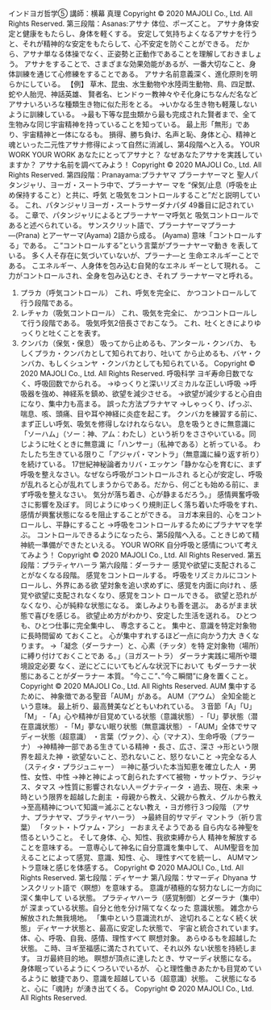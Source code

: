 インドヨガ哲学➄
講師：横幕 真理
Copyright © 2020 MAJOLI Co., Ltd. All Rights Reserved.
第三段階：Asanas:アサナ
体位、ポーズこと。
アサナ身体安定と健康をもたらし、身体を軽くする。
安定して気持ちよくなるアサナを行うと、それが精神的な安定をもたらして、心不安定を防ぐことができる。
だから、アサナ単なる体操でなく、正姿勢と正動作であることを理解しておきましょう。
アサナをすることで、さまざまな効果効能があるが、一番大切なこと、身体訓練を通じて心修練をすることである。
アサナ名前意義深く、進化原則を明らかにしている。
【例】
草木、昆虫、水生動物や水陸両生動物、鳥、四足獣、蛇や人胎児、神話英雄、
賢者名、ヒンドゥー教神々やそ化身にちなんだ名など
アサナいろいろな種類生き物に似た形をとる。
→いかなる生き物も軽蔑しないように訓練している。
→最も下等な昆虫類から最も完成された賢者まで、全て生物みな同じ宇宙精神を持っていることを知っている。
最上形「無形」であり、宇宙精神と一体になるも。
損得、勝ち負け、名声と恥、身体と心、精神と魂といった二元性アサナ修得によって自然に消滅し、第4段階へと入る。
YOUR WORK
YOUR WORK
あなたにとってアサナと？
なぜあなたアサナを実践していますか？
アサナ名前を調べてみよう！
Copyright © 2020 MAJOLI Co., Ltd. All Rights Reserved.
第四段階：Pranayama:プラナヤマ
プラーナヤーマと
聖人パタンジャリ、ヨーガ・スートラ中で、プラーナヤー
マを “保気/止息（呼吸を止め保持すること）と共に、呼気
と吸気をコントロールすること”だと説明している。
これ、パタンジャリヨーガ・スートラサーダナパダ
49番目に記されている。
こ章で、パタンジャリによるとプラーナヤーマ呼気と
吸気コントロールであると述べられている。
サンスクリット語で、プラーナヤーマプラーナ―(Prana)
とアーヤーマ(Ayama) 2語から成る。
(Ayama) 意味「コントロールする」である。
こ“コントロールする”という言葉がプラーナヤーマ動き
を表している。
多く人そ存在に気づいていないが、プラーナ―と
生命エネルギーことである。
こエネルギー、人身体を包み込む自発的なエネル
ギーとして現れる。
こ力がコントロールされ、全身を包み込むとき、それプ
ラーナヤーマと呼れる。
1. プラカ（呼気コントロール）
   これ、呼気を完全に、
   かつコントロールして行う段階である。
2. レチャカ（吸気コントロール）
   これ、吸気を完全に、
   かつコントロールして行う段階である。
   吸気呼気2倍長さでおこなう。
   これ、吐くときによりゆっくりと吐くことを表す。
3. クンバカ（保気・保息）
   吸ってから止めるも、アンタール・クンバカ、
   もしくプラカ・クンバカとして知られており、吐いて
   から止めるも、バヤ・クンバカ、もしくシュンヤ
   ・クンバカとしても知られている。
   Copyright © 2020 MAJOLI Co., Ltd. All Rights Reserved.
   呼吸科学
   ヨギ寿命日数でなく、呼吸回数でかられる。
   →ゆっくりと深いリズミカルな正しい呼吸
   →呼吸器を強め、神経系を鎮め、欲望を減少させる。
   →欲望が減少すると心自由になり、集中力も高まる。
   誤った方法プラナヤマ
   →しゃっくり、げっぷ、喘息、咳、頭痛、目や耳や神経に炎症を起こす。
   クンバカを練習する前に、まず正しい呼気、吸気を修得しなけれならない。
   息を吸うときに無意識に「ソーハム」（ソー：神、アム：わたし）という祈りをささやいている。同じように吐くときに無意識
   に「ハンサー」（私神である）と祈っている。
   わたしたち生きている限りこ「アジャパ・マントラ」（無意識に繰り返す祈り）を続けている。
   17世紀神秘論者カリバ・エッケン「静かな心を育むに、まず呼吸を整えなさい。なぜなら呼吸がコントロールされ
   ると心が安定し、呼吸が乱れると心が乱れてしまうからである。だから、何ごとも始める前に、まず呼吸を整えなさい。
   気分が落ち着き、心が静まるだろう。」
   感情興奮呼吸さに影響を及ぼす。
   同じようにゆっくり規則正しく落ち着いた呼吸をすれ、感情が興奮状態になるを阻止することができる。
   ヨガ本来目的、心をコントロールし、平静にすること
   →呼吸をコントロールするためにプラナヤマを学ぶ。
   コントロールできるようになったら、第5段階へ入る。こときじめて精神統一準備ができたといえる。
   YOUR WORK 自分呼吸と感情について考えてみよう！
   Copyright © 2020 MAJOLI Co., Ltd. All Rights Reserved.
   第五段階：プラティヤハーラ
   第六段階：ダーラナー
   感覚や欲望に支配されることがなくなる段階。
   感覚をコントロールする。
   呼吸をリズミカルにコントロールし、外界にある欲
   望対象を追い求めずに、感覚を内面に向けれ
   、感覚や欲望に支配されなくなり、感覚をコント
   ロールできる。
   欲望と恐れがなくなり、心が純粋な状態になる。
   楽しみよりも善を選ぶ。
   あるがまま状態で喜びを感じる。
   欲望止め方がわかり、安定した生活を送れる。
   ひとつも、ひとつ仕事に完全集中し、
   専念すること。
   集中と、意識を特定対象物に長時間留め
   ておくこと。
   心が集中すれするほど一点に向かう力大
   きくなります。
   →「凝念（ダーラナー）と、心素（チッタ）を特
   定対象物（場所）に縛り付けておくことであ
   る。」（ヨガスートラ）
   ダーラナ実践に場所や環境設定必要
   なく、逆にどこにいてもどんな状況下において
   もダーラナー状態にあることがダーラナー
   本質。
   ”今ここ”、”今こ瞬間”に身を置くこと。
   Copyright © 2020 MAJOLI Co., Ltd. All Rights Reserved.
   AUM
   集中するために、 神象徴である聖音「AUM」がある。
   AUM（アウム）
   全知全能という意味。
   最上祈り、最高賛美などともいわれている。
   ３音節「A」「U」「M」
   ‐「A」心や精神が目覚めている状態（意識状態）
   ‐「U」夢状態（潜在意識状態）
   ‐「M」夢ない眠り状態（無意識状態）
   ‐「AUM」全体でサマディー状態（超意識）
   ・言葉（ヴァク）、心（マナス）、生命呼吸（プラーナ）
   →神精神一部である生きている精神
   ・長さ、広さ、深さ
   →形という限界を超えた神
   ・欲望ないこと、恐れないこと、怒りないこと
   →完全なる人（スティタ・プラジュニャー）
   ＝神に基づいた本当知恵を確立した人
   ・男性、女性、中性
   →神と神によって創られたすべて被物
   ・サットヴァ、ラジャス、タマス
   →性質に影響されない人＝グナティータ
   ・過去、現在、未来
   →時という限界を超越した創主
   ・母親から教え、父親から教え、グルから教え
   →至高精神について知識＝滅ぶことない教え
   ・ヨガ修行３つ段階
   （アサナ、プラナヤマ、プラティヤハーラ）
   →最終目的サマディ
   マントラ（祈り言葉）
   「タット・トヴァム・アシ」
   ーおまえそようである
   自ら内なる神聖を悟るということ。
   そして身体、心、知性、我欲束縛から人
   精神を解放することを意味する。
   一意専心して神名に自分意識を集中して、
   AUM聖音を加えることによって感覚、意識、知性、心、
   理性すべてを統一し、
   AUMマントラ意味と感じを体感する。
   Copyright © 2020 MAJOLI Co., Ltd. All Rights Reserved.
   第七段階：ディヤーナ
   第八段階：サマーディ
   Dhyana サンスクリット語で〈瞑想）を意味する。
   意識が積極的な努力なしに一方向に深く集中して
   いる状態。
   プラティヤハーラ（感覚制御）とダーラナ（集中）が
   深まっている状態。自分と他を分け隔てなくなった
   意識状態。
   雑念から解放された無我境地。
   「集中という意識流れが、
   途切れることなく続く状態」
   ディヤーナ状態と、最高に安定した状態で、
   宇宙と統合されています。
   体、心、呼吸、自我、感情、理性すべて
   瞑想対象。
   あらゆるもを超越した状態。
   こ時、ヨギ至福感に満たされていて、それ以外
   ない状態を持続します。
   ヨガ最終目的地。
   瞑想が頂点に達したとき、サマーディ状態になる。
   身体眠っているようにくつろいでいるが、
   心と理性働きあたかも目覚めているように
   敏捷であり、意識を超越している（超意識）状態。
   こ状態になると、心に「魂詩」が湧き出てくる。
   Copyright © 2020 MAJOLI Co., Ltd. All Rights Reserved.